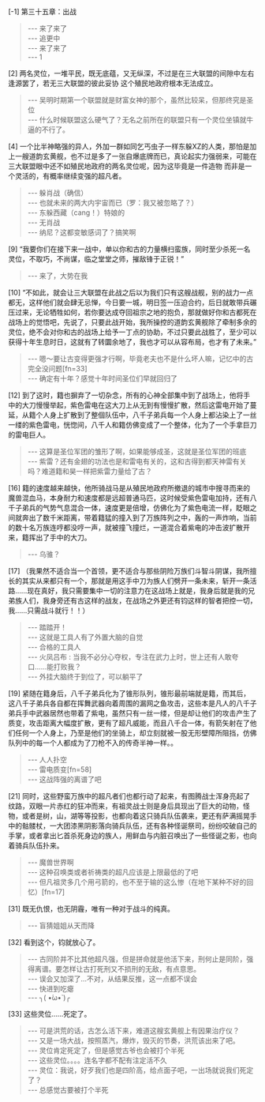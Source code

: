 
[-1] 第三十五章：出战
>--- 来了来了<br>
>--- 追更中<br>
>--- 来了来了<br>
>--- 1<br>

[2] 两名灵位，一堆平民，既无底蕴，又无纵深，不过是在三大联盟的间隙中左右逢源罢了，若无三大联盟的彼此妥协 这个殖民地政府根本无法成立。
>--- 吴明时期第一个联盟就是财富女神的那个，虽然比较呆，但那终究是圣位<br>
>--- 什么时候联盟这么硬气了？无名之前所在的联盟只有一个灵位坐镇就牛逼的不行了。<br>

[4] 一个比半神略强的异人，外加一群如同乞丐虫子一样东躲XZ的人类，那怕是加上一艘道韵玄黄舰，也不过是多了一张自爆底牌而已，真论起实力强弱来，可能在三大联盟眼中还不如殖民地政府的两名灵位呢，因为这毕竟是一件造物 而非是一个灵活的，有概率继续变强的超凡者。
>--- 躲肖战（确信）<br>
>--- 也就未来的两大内宇宙而已（罗：我又被忽略了？）<br>
>--- 东躲西藏（cang！）特娘的<br>
>--- 无肖战<br>
>--- 纳尼？这都变敏感词了？搞笑啊<br>

[9] “我要你们在接下来一战中，单以你和古的力量横扫蛮族，同时至少杀死一名灵位，不取巧，不尚谋，临之堂堂之师，摧敌锋于正锐！”
>--- 来了，大势在我<br>

[10] “不如此，就会让三大联盟在此战之后以为我们只有这艘战舰，别的战力一点都无，这样他们就会肆无忌惮，今日要一城，明日签一压迫合约，后日就敢带兵碾压过来，无论牺牲如何，若你要达成夺回祖宗之地的抱负，那就做好你和古都死在战场上的觉悟吧，先说了，只要此战开始，我所操控的道韵玄黄舰除了牵制多余的灵位，绝不会对你和古的战场上给予一丁点的协助，不过只要此战胜了，至少可以获得十年生息时日，这就有了转圜余地了，我也才可以从容布局，也才有了未来。”
>--- 嗯～要让古变得更强才行啊，毕竟老夫也不是什么坏人嘛，记忆中的古完全没问题[fn=33]<br>
>--- 确定有十年？感觉十年时间圣位们早就回归了<br>

[12] 到了这时，籍也摒弃了一切杂念，所有的心神全部集中到了战场上，他将手中的大刀慢慢举起，紫色雷电在这大刀上从无到有慢慢扩散，然后这雷电开始了蔓延，从籍个人身上扩散到了整個队伍中，八千子弟兵每一个人身上都沾染上了一丝一缕的紫色雷电，恍惚间，八千人和籍仿佛变成了一个整体，化为了一个手拿巨刀的雷电巨人。
>--- 这算是圣位军团的雏形了啊，如果能够成圣，这就是圣位军团的班底<br>
>--- 紫雷？还有金翅的功法也是和雷电有关的，这和古得到都天神雷有关吗？难道籍和昊一样把紫雷力量给了古？<br>

[16] 籍的速度越来越快，他所骑战马是从殖民地政府所撤退的城市中搜寻而来的魔兽混血马，本身耐力和速度都是远超普通马匹，这时候受紫色雷电加持，还有八千子弟兵的气势气息混合一体，速度更是倍增，仿佛化为了紫色电流一样，眨眼之间就奔出了数千米距离，带着籍猛的撞入到了万族阵列之中，轰的一声炸响，当前的数十名万族连哼都没哼一声，就被撞飞撞烂，一道混合着紫电的冲击波扩散开来，籍挥出了手中的大刀。
>--- 乌骓？<br>

[17] （我果然不适合当一个首领，更不适合与那些阴险万族们斗智斗阴谋，我所擅长的其实从来都只有一个，那就是用这手中刀为族人们劈开一条未来，斩开一条活路……现在真好，我只需要集中一切的注意力在这战场上就是，我身后就是我的兄弟族人们，我身旁还有古这样的战友，在战场之外更还有钧这样的智者把控一切，我……只需战斗就行！！）
>--- 踏踏开！<br>
>--- 这就是工具人有了外置大脑的自觉<br>
>--- 合格的工具人<br>
>--- 火凤吕布 : 当我不必分心夺权，专注在武力上时，世上还有人敢夸口……能打败我？<br>
>--- 外挂大脑终于到位了，可以躺平了<br>

[19] 紧随在籍身后，八千子弟兵化为了锥形队列，锥形最前端就是籍，而其后，这八千子弟兵各自都在挥舞武器向着周围的漏网之鱼攻击，这些本是凡人的八千子弟兵手中武器居然也带着了紫电，虽然只有一丝一缕，但是却让他们的攻击产生了质变，攻击距离大幅度扩散，更有了超凡威能，而且八千合一体，有箭矢射在了他们任何一个人身上，乃至是他们的坐骑上，却立刻就被一股无形壁障所阻挡，仿佛队列中的每一个人都成为了刀枪不入的传奇半神一样。。
>--- 人人扑空<br>
>--- 雷电质变[fn=58]<br>
>--- 这战阵强的离谱了吧<br>

[21] 同时，这些野蛮万族中的超凡者们也都行动了起来，有图腾战士浑身亮起了纹路，双眼一片赤红的狂冲而来，有祖灵战士则是身后具现出了巨大的动物，怪物，或者是树，山，湖等等投影，也都向着这只骑兵队伍袭来，更还有萨满摇晃手中的骷髅杖，一大团漆黑阴影落向骑兵队伍，还有各种怪诞祭司，纷纷咬破自己的手掌，或者拿出匕首杀死身边的族人，用鲜血与内脏召唤出了一些怪诞之影，也向着骑兵队伍扑来。
>--- 魔兽世界啊<br>
>--- 这种召唤类或者祈祷类的超凡应该是上限最低的了吧<br>
>--- 但凡祖灵多几个用弓箭的，也不至于输的这么惨（在地下某种不好的回忆）[fn=17]<br>

[31] 既无仇恨，也无阴霾，唯有一种对于战斗的纯真。
>--- 盲猜姐姐从天而降<br>

[32] 看到这个，钧就放心了。
>--- 古同阶并不比其他超凡强，但是拼命就是他活下来，刑何止是同阶，强得离谱。要怎样让古打死刑又不损刑的无敌，有点意思。<br>
>--- 误会又加深了…不对，从结果反推，这一点都不误会<br>
>--- 快进到吃瘪<br>
>--- ╮( •́ω•̀ )╭<br>

[33] 这些灵位……死定了。
>--- 可是洪荒的话，古怎么活下来，难道这艘玄黄舰上有因果治疗仪？<br>
>--- 又是一场大战，按照蒸汽，爆炸，毁灭的节奏，洪荒该出来了吧。<br>
>--- 灵位肯定死定了，但是感觉古爷也会被打个半死<br>
>--- 这些灵位。。。。连名字都不配有注定活不久<br>
>--- 灵位：我说，好歹我们也是四阶高，给点面子吧，一出场就说我们死定了？<br>
>--- 总感觉古要被打个半死<br>
